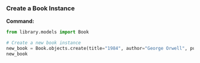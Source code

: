 ### Create a Book Instance

**Command:**

```python
from library.models import Book

# Create a new book instance
new_book = Book.objects.create(title="1984", author="George Orwell", published_date="1949-06-08")
new_book
